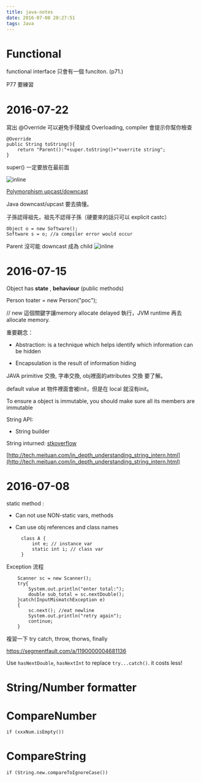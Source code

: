 ```yaml
---
title: java-notes
date: 2016-07-08 20:27:51
tags: Java
---
```



<!-- more --> 


# Functional

functional interface 只會有一個 funciton. (p71.)

P77 要練習



# 2016-07-22

寫出 @Override 可以避免手殘變成 Overloading, compiler 會提示你幫你檢查  

    @Override
    public String toString(){
        return "Parent():"+super.toString()+"overrite string";
    }


super() 一定要放在最前面

![inline](https://i.imgur.com/Y0K3ixe.png=300x "Title")

[Polymorphism upcast/downcast](http://slashlook.com/articles_20130711.html)

Java downcast/upcast 要去搞懂。

子孫認得祖先，祖先不認得子孫（硬要來的話只可以 explicit castc）

    Object o = new Software();
    Software s = o; //a compiler error would occur


Parent 沒可能 downcast 成為 child
![inline](https://i.imgur.com/hKEcLTG.png=300x "Title")


# 2016-07-15

Object has __state__ , __behaviour__ (public methods)


Person toater = new Person("poc");

// new 這個關鍵字讓memory allocate delayed 執行，JVM runtime 再去 allocate memory.


重要觀念：

- Abstraction: is a technique which helps identify which information can be hidden

- Encapsulation is the result of information hiding

JAVA primitive 交換, 字串交換, obj裡面的attributes 交換 要了解。


default value at 物件裡面會被init，但是在 local 就沒有init。

To ensure a object is immutable, you should make sure all its members are immutable


String API:

* String builder 

String inturned: [stkoverflow](http://stackoverflow.com/questions/10578984/what-is-string-interning)

[http://tech.meituan.com/in_depth_understanding_string_intern.html](http://tech.meituan.com/in_depth_understanding_string_intern.html)


# 2016-07-08

static method : 

- Can not use NON-static vars, methods
- Can use obj references and class names

        class A {
            int e; // instance var
            static int i; // class var    
        }

Exception 流程

        Scanner sc = new Scanner();
        try{
            System.out.println("enter total:");
            double sub_total = sc.nextDouble();
        }catch(InputMismatchException e)
        {
            sc.next(); //eat newline
            System.out.println("retry again");
            continue;
        }

複習一下 try catch, throw, thorws, finally

https://segmentfault.com/a/1190000004681136

Use `hasNextDouble`, `hasNextInt` to replace `try...catch()`. it costs less!

# String/Number formatter



# CompareNumber

    if (xxxNum.isEmpty())

# CompareString

    if (String.new.compareToIgnoreCase())
